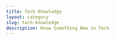 ```yaml
---
title: Tech Knowledge
layout: category
slug: tech-knowledge
description: Know Something New in Tech
---
```


